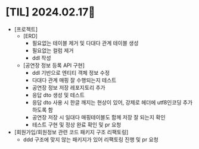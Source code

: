 # [TIL] 2024.02.17📒

* [프로젝트]
  * [ERD]
    * 필요없는 테이블 제거 및 다대다 관계 테이블 생성
    * 필요없는 컬럼 제거
    * ddl 작성
  * [공연장 정보 등록 API 구현]
    * ddl 기반으로 엔티티 객체 정보 수정
    * 다대다 관계 매핑 잘 수행되는지 테스트
    * 공연장 정보 저장 레포지토리 추가
    * 응답 dto 생성 및 테스트
    * 응답 dto 사용 시 한글 깨지는 현상이 있어, 강제로 헤더에 utf8인코딩 추가하도록 함
    * 공연장 저장 시 일대다 매핑테이블도 함께 저장 잘 되는지 확인
    * 테스트 구현 및 정상 완료 확인 및 pr 요청
 * [회원가입/회원정보 관련 코드 패키지 구조 리팩토링]
   * ddd 구조에 맞지 않는 패키지가 있어 리팩토링 진행 및 pr 요청
